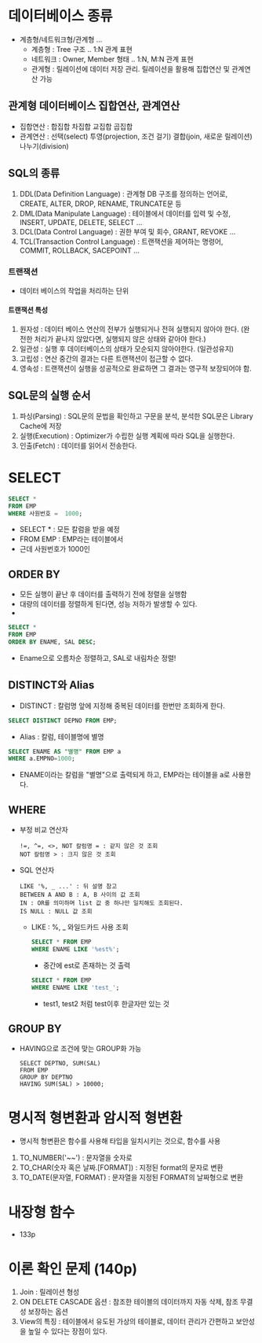 # 데이터베이스 종류
- 계층형/네트워크형/관계형 ...
    - 계층형 : Tree 구조 .. 1:N 관계 표현
    - 네트워크 : Owner, Member 형태 .. 1:N, M:N 관계 표현
    - 관게형 : 릴레이션에 데이터 저장 관리. 릴레이션을 활용해 집합연산 및 관계연산 가능

## 관계형 데이터베이스 집합연산, 관계연산
- 집합연산 : 합집합 차집합 교집합 곱집합
- 관계연산 : 선택(select) 투영(projection, 조건 걸기) 결합(join, 새로운 릴레이션) 나누기(division)

## SQL의 종류
1. DDL(Data Definition Language) : 관계형 DB 구조를 정의하는 언어로, CREATE, ALTER, DROP, RENAME, TRUNCATE문 등
2. DML(Data Manipulate Language) : 테이블에서 데이터를 입력 및 수정, INSERT, UPDATE, DELETE, SELECT ...
3. DCL(Data Control Language) : 권한 부여 및 회수, GRANT, REVOKE ...
4. TCL(Transaction Control Language) : 트랜잭션을 제어하는 명령어, COMMIT, ROLLBACK, SACEPOINT ...
### 트랜잭션
- 데이터 베이스의 작업을 처리하는 단위
#### 트랜잭션 특성
1. 원자성 : 데이터 베이스 연산의 전부가 실행되거나 전혀 실행되지 않아야 한다. (완전한 처리가 끝나지 않았다면, 실행되지 않은 상태와 같아야 한다.)
2. 일관성 : 실행 후 데이터베이스의 상태가 모순되지 않아야한다. (일관성유지)
3. 고립성 : 연산 중간의 결과는 다른 트랜잭션이 접근할 수 없다.
4. 영속성 : 트랜잭션이 실행을 성공적으로 완료하면 그 결과는 영구적 보장되어야 함.

## SQL문의 실행 순서
1. 파싱(Parsing) : SQL문의 문법을 확인하고 구문을 분석, 분석한 SQL문은 Library Cache에 저장
2. 실행(Execution) : Optimizer가 수립한 실행 계획에 따라 SQL을 실행한다.
3. 인출(Fetch) : 데이터를 읽어서 전송한다.

# SELECT
```sql
SELECT *
FROM EMP
WHERE 사원번호 =  1000;
```
- SELECT * : 모든 칼럼을 받을 예정
- FROM EMP : EMP라는 테이블에서
- 근데 사원번호가 1000인
## ORDER BY
- 모든 실행이 끝난 후 데이터를 출력하기 전에 정렬을 실행함
- 대량의 데이터를 정렬하게 된다면, 성능 저하가 발생할 수 있다.
- 

```sql
SELECT *
FROM EMP
ORDER BY ENAME, SAL DESC;
```
- Ename으로 오름차순 정렬하고, SAL로 내림차순 정렬!

## DISTINCT와 Alias
- DISTINCT : 칼럼명 앞에 지정해 중복된 데이터를 한번만 조회하게 한다.
```sql
SELECT DISTINCT DEPNO FROM EMP;
```
- Alias : 칼럼, 테이블명에 별명
```sql
SELECT ENAME AS "별명" FROM EMP a
WHERE a.EMPNO=1000;
```
- ENAME이라는 칼럼을 "별명"으로 출력되게 하고, EMP라는 테이블을 a로 사용한다.

## WHERE
- 부정 비교 연산자
  ```
  !=, ^=, <>, NOT 칼럼명 = : 같지 않은 것 조회
  NOT 칼럼명 > : 크지 않은 것 조회
  ```
- SQL 연산자
  ```
  LIKE '%, _ ...' : 뒤 설명 참고
  BETWEEN A AND B : A, B 사이의 값 조회
  IN : OR를 의미하며 list 값 중 하나만 일치해도 조회된다.
  IS NULL : NULL 값 조회
  ```
  - LIKE : %, _ 와일드카드 사용 조회
    ```sql
    SELECT * FROM EMP
    WHERE ENAME LIKE '%est%';
    ```
      - 중간에 est로 존재하는 것 출력
    ```sql
    SELECT * FROM EMP
    WHERE ENAME LIKE 'test_';
    ```
      - test1, test2 처럼 test이후 한글자만 있는 것
## GROUP BY
- HAVING으로 조건에 맞는 GROUP화 가능
  ```spl
  SELECT DEPTNO, SUM(SAL)
  FROM EMP
  GROUP BY DEPTNO
  HAVING SUM(SAL) > 10000;
  ```

# 명시적 형변환과 암시적 형변환
- 명시적 형변환은 함수를 사용해 타입을 일치시키는 것으로, 함수를 사용
1. TO_NUMBER('~~') : 문자열을 숫자로
2. TO_CHAR(숫자 혹은 날짜.[FORMAT]) : 지정된 format의 문자로 변환
3. TO_DATE(문자열, FORMAT) : 문자열을 지정된 FORMAT의 날짜형으로 변환

# 내장형 함수
- 133p

# 이론 확인 문제 (140p)
1. Join : 릴레이션 형성
2. ON DELETE CASCADE 옵션 : 참조한 테이블의 데이터까지 자동 삭제, 참조 무결성 보장하는 옵션
3. View의 특징 : 테이블에서 유도된 가상의 테이블로, 데이터 관리가 간편하고 보안성을 높일 수 있다는 장점이 있다.




